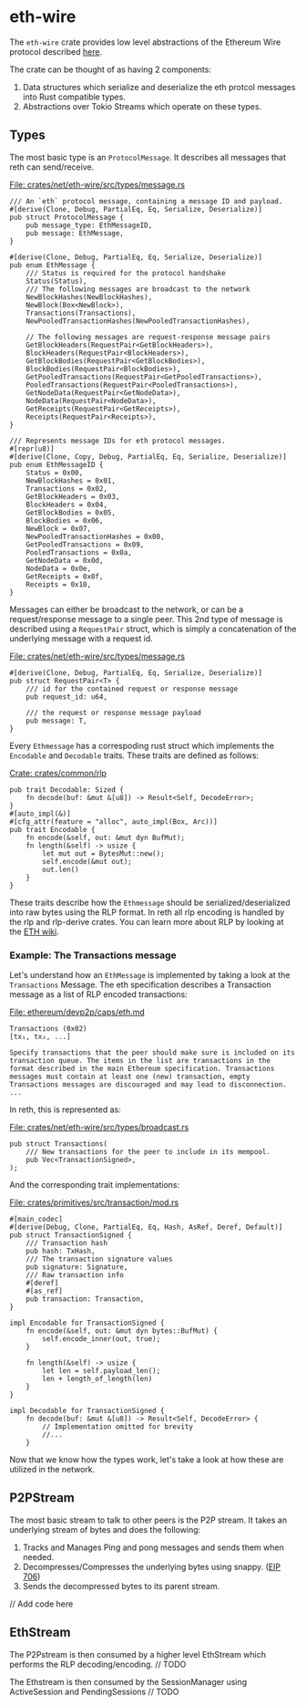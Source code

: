 # eth-wire

The `eth-wire` crate provides low level abstractions of the Ethereum Wire protocol described [here](https://github.com/ethereum/devp2p/blob/master/caps/eth.md).

The crate can be thought of as having 2 components:

1. Data structures which serialize and deserialize the eth protcol messages into Rust compatible types.
2. Abstractions over Tokio Streams which operate on these types.

## Types
The most basic type is an `ProtocolMessage`. It describes all messages that reth can send/receive.

[File: crates/net/eth-wire/src/types/message.rs](...)
```rust, ignore
/// An `eth` protocol message, containing a message ID and payload.
#[derive(Clone, Debug, PartialEq, Eq, Serialize, Deserialize)]
pub struct ProtocolMessage {
    pub message_type: EthMessageID,
    pub message: EthMessage,
}

#[derive(Clone, Debug, PartialEq, Eq, Serialize, Deserialize)]
pub enum EthMessage {
    /// Status is required for the protocol handshake
    Status(Status),
    /// The following messages are broadcast to the network
    NewBlockHashes(NewBlockHashes),
    NewBlock(Box<NewBlock>),
    Transactions(Transactions),
    NewPooledTransactionHashes(NewPooledTransactionHashes),

    // The following messages are request-response message pairs
    GetBlockHeaders(RequestPair<GetBlockHeaders>),
    BlockHeaders(RequestPair<BlockHeaders>),
    GetBlockBodies(RequestPair<GetBlockBodies>),
    BlockBodies(RequestPair<BlockBodies>),
    GetPooledTransactions(RequestPair<GetPooledTransactions>),
    PooledTransactions(RequestPair<PooledTransactions>),
    GetNodeData(RequestPair<GetNodeData>),
    NodeData(RequestPair<NodeData>),
    GetReceipts(RequestPair<GetReceipts>),
    Receipts(RequestPair<Receipts>),
}

/// Represents message IDs for eth protocol messages.
#[repr(u8)]
#[derive(Clone, Copy, Debug, PartialEq, Eq, Serialize, Deserialize)]
pub enum EthMessageID {
    Status = 0x00,
    NewBlockHashes = 0x01,
    Transactions = 0x02,
    GetBlockHeaders = 0x03,
    BlockHeaders = 0x04,
    GetBlockBodies = 0x05,
    BlockBodies = 0x06,
    NewBlock = 0x07,
    NewPooledTransactionHashes = 0x08,
    GetPooledTransactions = 0x09,
    PooledTransactions = 0x0a,
    GetNodeData = 0x0d,
    NodeData = 0x0e,
    GetReceipts = 0x0f,
    Receipts = 0x10,
}

```
Messages can either be broadcast to the network, or can be a request/response message to a single peer. This 2nd type of message is 
described using a `RequestPair` struct, which is simply a concatenation of the underlying message with a request id.

[File: crates/net/eth-wire/src/types/message.rs](...)
```rust, ignore
#[derive(Clone, Debug, PartialEq, Eq, Serialize, Deserialize)]
pub struct RequestPair<T> {
    /// id for the contained request or response message
    pub request_id: u64,

    /// the request or response message payload
    pub message: T,
}

```
Every `Ethmessage` has a correspoding rust struct which implements the `Encodable` and `Decodable` traits.
These traits are defined as follows:

[Crate: crates/common/rlp](...)
```rust, ignore
pub trait Decodable: Sized {
    fn decode(buf: &mut &[u8]) -> Result<Self, DecodeError>;
}
#[auto_impl(&)]
#[cfg_attr(feature = "alloc", auto_impl(Box, Arc))]
pub trait Encodable {
    fn encode(&self, out: &mut dyn BufMut);
    fn length(&self) -> usize {
        let mut out = BytesMut::new();
        self.encode(&mut out);
        out.len()
    }
}
```
These traits describe how the `Ethmessage` should be serialized/deserialized into raw bytes using the RLP format.
In reth all rlp encoding is handled by the rlp and rlp-derive crates.
You can learn more about RLP by looking at the [ETH wiki](https://ethereum.org/en/developers/docs/data-structures-and-encoding/rlp/).


### Example: The Transactions message
Let's understand how an `EthMessage` is implemented by taking a look at the `Transactions` Message. The eth specification describes a Transaction message as a list of RLP encoded transactions:

[File: ethereum/devp2p/caps/eth.md](https://github.com/ethereum/devp2p/blob/master/caps/eth.md#transactions-0x02)
```
Transactions (0x02)
[tx₁, tx₂, ...]

Specify transactions that the peer should make sure is included on its transaction queue. The items in the list are transactions in the format described in the main Ethereum specification. Transactions messages must contain at least one (new) transaction, empty Transactions messages are discouraged and may lead to disconnection.
...

```

In reth, this is represented as:

[File: crates/net/eth-wire/src/types/broadcast.rs](...)
```rust,ignore
pub struct Transactions(
    /// New transactions for the peer to include in its mempool.
    pub Vec<TransactionSigned>,
);
```

And the corresponding trait implementations:

[File: crates/primitives/src/transaction/mod.rs](...)
```rust, ignore
#[main_codec]
#[derive(Debug, Clone, PartialEq, Eq, Hash, AsRef, Deref, Default)]
pub struct TransactionSigned {
    /// Transaction hash
    pub hash: TxHash,
    /// The transaction signature values
    pub signature: Signature,
    /// Raw transaction info
    #[deref]
    #[as_ref]
    pub transaction: Transaction,
}

impl Encodable for TransactionSigned {
    fn encode(&self, out: &mut dyn bytes::BufMut) {
        self.encode_inner(out, true);
    }

    fn length(&self) -> usize {
        let len = self.payload_len();
        len + length_of_length(len)
    }
}

impl Decodable for TransactionSigned {
    fn decode(buf: &mut &[u8]) -> Result<Self, DecodeError> {
        // Implementation omitted for brevity
        //...
    }

```
Now that we know how the types work, let's take a look at how these are utilized in the network.

## P2PStream
The most basic stream to talk to other peers is the P2P stream. It takes an underlying stream of bytes and does the following:

1. Tracks and Manages Ping and pong messages and sends them when needed.
2. Decompresses/Compresses the underlying bytes using snappy. ([EIP 706](https://eips.ethereum.org/EIPS/eip-706))
3. Sends the decompressed bytes to its parent stream. 

// Add code here


## EthStream
The P2Pstream is then consumed by a higher level EthStream which performs the RLP decoding/encoding.
// TODO

The Ethstream is then consumed by the SessionManager using ActiveSession and PendingSessions
// TODO

